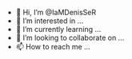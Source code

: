 - 👋 Hi, I’m @IaMDenisSeR
- 👀 I’m interested in ...
- 🌱 I’m currently learning ...
- 💞️ I’m looking to collaborate on ...
- 📫 How to reach me ...

<!---
IaMDenisSeR/IaMDenisSeR is a ✨ special ✨ repository because its `README.md` (this file) appears on your GitHub profile.
You can click the Preview link to take a look at your changes.
--->
